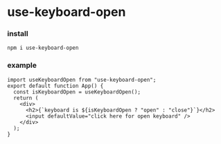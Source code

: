 # use-keyboard-open #

### install

`npm i use-keyboard-open`

### example

```
import useKeyboardOpen from "use-keyboard-open";
export default function App() {
  const isKeyboardOpen = useKeyboardOpen();
  return (
    <div>
      <h2>{`keyboard is ${isKeyboardOpen ? "open" : "close"}`}</h2>
      <input defaultValue="click here for open keyboard" />
    </div>
  );
}
```
